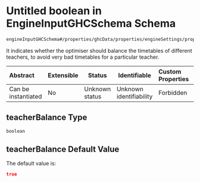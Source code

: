 # Untitled boolean in EngineInputGHCSchema Schema

```txt
engineInputGHCSchema#/properties/ghcData/properties/engineSettings/properties/teacherBalance
```

It indicates whether the optimiser should balance the timetables of different teachers, to avoid very bad timetables for a particular teacher.


| Abstract            | Extensible | Status         | Identifiable            | Custom Properties | Additional Properties | Access Restrictions | Defined In                                                         |
| :------------------ | ---------- | -------------- | ----------------------- | :---------------- | --------------------- | ------------------- | ------------------------------------------------------------------ |
| Can be instantiated | No         | Unknown status | Unknown identifiability | Forbidden         | Allowed               | none                | [ghc.schema.json\*](../out/ghc.schema.json "open original schema") |

## teacherBalance Type

`boolean`

## teacherBalance Default Value

The default value is:

```json
true
```

